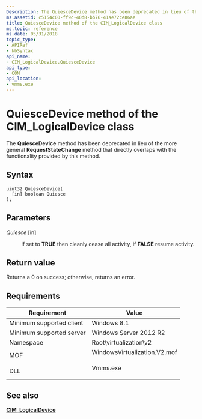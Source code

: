 ```yaml
---
Description: The QuiesceDevice method has been deprecated in lieu of the more general RequestStateChange method that directly overlaps with the functionality provided by this method.
ms.assetid: c5154c00-ff9c-40d8-bb76-41ae72ce86ae
title: QuiesceDevice method of the CIM_LogicalDevice class
ms.topic: reference
ms.date: 05/31/2018
topic_type: 
- APIRef
- kbSyntax
api_name: 
- CIM_LogicalDevice.QuiesceDevice
api_type: 
- COM
api_location: 
- vmms.exe
---
```


# QuiesceDevice method of the CIM\_LogicalDevice class

The **QuiesceDevice** method has been deprecated in lieu of the more general **RequestStateChange** method that directly overlaps with the functionality provided by this method.

## Syntax


```mof
uint32 QuiesceDevice(
  [in] boolean Quiesce
);
```



## Parameters

<dl> <dt>

*Quiesce* \[in\]
</dt> <dd>

If set to **TRUE** then cleanly cease all activity, if **FALSE** resume activity.

</dd> </dl>

## Return value

Returns a 0 on success; otherwise, returns an error.

## Requirements



| Requirement | Value |
|-------------------------------------|---------------------------------------------------------------------------------------------------------|
| Minimum supported client<br/> | Windows 8.1<br/>                                                                                  |
| Minimum supported server<br/> | Windows Server 2012 R2<br/>                                                                       |
| Namespace<br/>                | Root\\virtualization\\v2<br/>                                                                     |
| MOF<br/>                      | <dl> <dt>WindowsVirtualization.V2.mof</dt> </dl> |
| DLL<br/>                      | <dl> <dt>Vmms.exe</dt> </dl>                     |



## See also

<dl> <dt>

[**CIM\_LogicalDevice**](cim-logicaldevice.md)
</dt> </dl>

 

 




